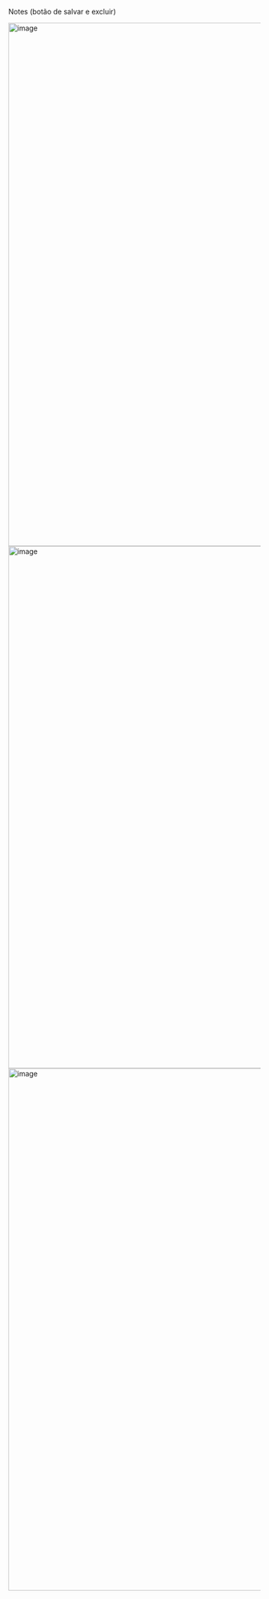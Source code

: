 ﻿Notes (botão de salvar e excluir)

 <img width="1918" height="1043" alt="image" src="https://github.com/user-attachments/assets/027c418f-7e76-43ef-900e-764539dd782b" />

<img width="1920" height="1041" alt="image" src="https://github.com/user-attachments/assets/7e28f934-5ce8-44b6-a8de-7bc652ee8f4f" />

<img width="1920" height="1041" alt="image" src="https://github.com/user-attachments/assets/3ccf2571-1095-456b-a09d-ee9322b51d76" />

